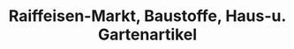 ---
title: "Raiffeisen-Markt, Baustoffe, Haus-u. Gartenartikel"
url: /homburg/raiffeisen-markt-baustoffe-haus-u-gartenartikel/
shop: Garten-Center
---